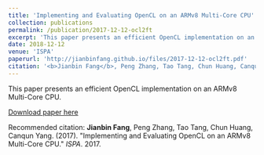 ```yaml
---
title: 'Implementing and Evaluating OpenCL on an ARMv8 Multi-Core CPU'
collection: publications
permalink: /publication/2017-12-12-ocl2ft
excerpt: 'This paper presents an efficient OpenCL implementation on an ARMv8 Multi-Core CPU'
date: 2018-12-12
venue: 'ISPA'
paperurl: 'http://jianbinfang.github.io/files/2017-12-12-ocl2ft.pdf'
citation: '<b>Jianbin Fang</b>, Peng Zhang, Tao Tang, Chun Huang, Canqun Yang. &quot;Implementing and Evaluating OpenCL on an ARMv8 Multi-Core CPU.&quot; <i>ISPA</i>. 2017.'
---
```

This paper presents an efficient OpenCL implementation on an ARMv8 Multi-Core CPU.

[Download paper here](http://jianbinfang.github.io/files/2017-12-12-ocl2ft.pdf)

Recommended citation: <b>Jianbin Fang</b>, Peng Zhang, Tao Tang, Chun Huang, Canqun Yang. (2017). "Implementing and Evaluating OpenCL on an ARMv8 Multi-Core CPU." <i>ISPA</i>. 2017. 
